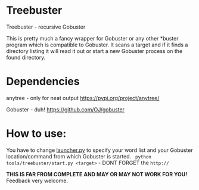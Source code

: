 # Treebuster
Treebuster - recursive Gobuster

This is pretty much a fancy wrapper for Gobuster or any other *buster program which is compatible to Gobuster. 
It scans a target and if it finds a directory listing it will read it out or start a new Gobuster process on the found directory. 



# Dependencies
anytree - only for neat output
https://pypi.org/project/anytree/

Gobuster - duh!
https://github.com/OJ/gobuster


# How to use:
You have to change [launcher.py](https://github.com/pyrat3/Treebuster/blob/master/launcher.py "launcher.py") to specify your word list and your Gobuster location/command from which Gobuster is started.
` python tools/treebuster/start.py <target>` - DONT FORGET the `http://`

**THIS IS FAR FROM COMPLETE AND MAY OR MAY NOT WORK FOR YOU!**
Feedback very welcome. 



